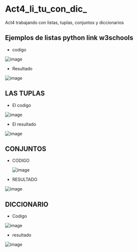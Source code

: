 # Act4_li_tu_con_dic_
Act4 trabajando con listas, tuplas, conjuntos y diccionarios 
## Ejemplos de listas python link w3schools
- codigo

![image](https://github.com/user-attachments/assets/dd79d700-0b65-484c-a9a1-57cf8d3a4e87)

- Resultado

![image](https://github.com/user-attachments/assets/51df8e6f-2047-4f96-866c-80e35f57ac82)

## LAS TUPLAS

- El codigo

![image](https://github.com/user-attachments/assets/6e61db0b-9ed1-4509-a449-2c5552b7977d)

- El resultado

![image](https://github.com/user-attachments/assets/22143cb8-aaa9-4e30-8b2c-b1aa20a14eb1)

## CONJUNTOS
- CODIGO

  ![image](https://github.com/user-attachments/assets/d5899174-b647-4b8c-a6e2-b117f413d3e5)

- RESULTADO

![image](https://github.com/user-attachments/assets/e58c4504-3bd2-4ba5-8462-fc6a3f3a9367)

## DICCIONARIO
- Codigo

![image](https://github.com/user-attachments/assets/6b1ddd4f-5fe8-4fc5-bee4-9a384bc89b54)

- resultado

![image](https://github.com/user-attachments/assets/492ff2f7-b531-433a-a3d5-d35bc0737765)

